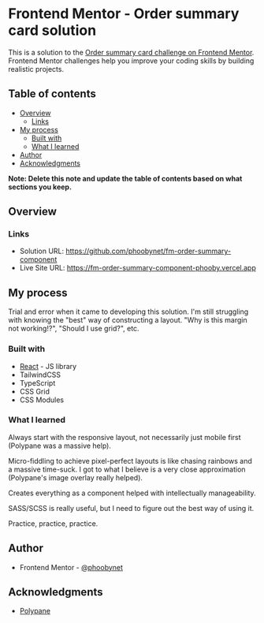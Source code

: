 # Frontend Mentor - Order summary card solution

This is a solution to the [Order summary card challenge on Frontend Mentor](https://www.frontendmentor.io/challenges/order-summary-component-QlPmajDUj). Frontend Mentor challenges help you improve your coding skills by building realistic projects. 

## Table of contents

- [Overview](#overview)
  - [Links](#links)
- [My process](#my-process)
  - [Built with](#built-with)
  - [What I learned](#what-i-learned)
- [Author](#author)
- [Acknowledgments](#acknowledgments)

**Note: Delete this note and update the table of contents based on what sections you keep.**

## Overview

### Links

- Solution URL: https://github.com/phoobynet/fm-order-summary-component
- Live Site URL: https://fm-order-summary-component-phooby.vercel.app

## My process

Trial and error when it came to developing this solution.  I'm still struggling with knowing the "best" way of constructing a layout.  "Why is this margin not working!?", "Should I use grid?", etc.

### Built with

- [React](https://reactjs.org/) - JS library
- TailwindCSS
- TypeScript
- CSS Grid
- CSS Modules

### What I learned

Always start with the responsive layout, not necessarily just mobile first (Polypane was a massive help).

Micro-fiddling to achieve pixel-perfect layouts is like chasing rainbows and a massive time-suck.  I got to what I believe is a very close approximation (Polypane's image overlay really helped).    

Creates everything as a component helped with intellectually manageability.

SASS/SCSS is really useful, but I need to figure out the best way of using it.

Practice, practice, practice.

## Author

- Frontend Mentor - [@phoobynet](https://www.frontendmentor.io/profile/phoobynet)

## Acknowledgments

- [Polypane](https://polypane.app/)
